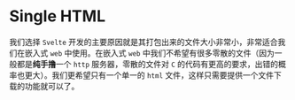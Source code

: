 # Single HTML

我们选择 `Svelte` 开发的主要原因就是其打包出来的文件大小非常小，非常适合我们在嵌入式 `web` 中使用。在嵌入式 `web` 中我们不希望有很多零散的文件（因为一般都是**纯手撸**一个 `http` 服务器，零散的文件对 `C` 的代码有更高的要求，出错的概率也更大）。我们更希望只有一个单一的 `html` 文件，这样只需要提供一个文件下载的功能就可以了。
